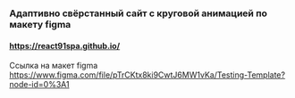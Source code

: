 ### Адаптивно свёрстанный сайт с круговой анимацией по макету figma
#### https://react91spa.github.io/
Ссылка на макет figma https://www.figma.com/file/pTrCKtx8ki9CwtJ6MW1vKa/Testing-Template?node-id=0%3A1
